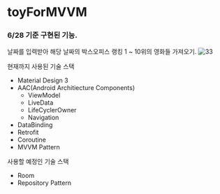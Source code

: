 # toyForMVVM

### 6/28 기준 구현된 기능.
날짜를 입력받아 해당 날짜의 박스오피스 랭킹 1 ~ 10위의 영화들 가져오기.
![33](https://user-images.githubusercontent.com/90144041/176174360-856617ab-b08c-46a7-8e6a-e56a2da09f39.gif)



현재까지 사용된 기술 스택 
- Material Design 3
- AAC(Android Architiecture Components)
  - ViewModel
  - LiveData
  - LifeCyclerOwner
  - Navigation
- DataBinding
- Retrofit
- Coroutine
- MVVM Pattern

사용할 예정인 기술 스택
- Room
- Repository Pattern
